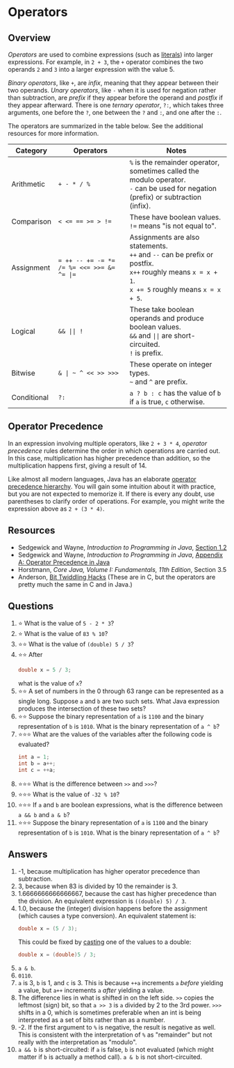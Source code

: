 # Operators
## Overview
*Operators* are used to combine expressions (such as [literals](data_structures/primitive_types.md#Literals)) into larger expressions. For example, in `2 + 3`, the `+` operator combines the two operands `2` and `3` into a larger expression with the value 5.

*Binary operators*, like `+`, are *infix*, meaning that they appear between their two operands. *Unary operators*, like `-` when it is used for negation rather than subtraction, are *prefix* if they appear before the operand and *postfix* if they appear afterward. There is one *ternary operator*, `?:`, which takes three arguments, one before the `?`, one between the `?` and `:`, and one after the `:`.

The operators are summarized in the table below. See the additional resources for more information.

Category|Operators|Notes
-|-|-
Arithmetic|`+ - * / %`|`%` is the remainder operator, sometimes called the modulo operator.<br>`-` can be used for negation (prefix) or subtraction (infix).
Comparison|`< <= == >= > !=`|These have boolean values.<br>`!=` means "is not equal to".
Assignment|`= ++ -- += -= *= /= %= <<= >>= &= ^= \|=`|Assignments are also statements.<br>`++` and `--` can be prefix or postfix.<br>`x++` roughly means `x = x + 1`.<br>`x += 5` roughly means `x = x + 5`.
Logical|`&& \|\| !`|These take boolean operands and produce boolean values.<br>`&&` and `\|\|` are short-circuited.<br>`!` is prefix.
Bitwise|`& \| ~ ^ << >> >>>`|These operate on integer types.<br>`~` and `^` are prefix.
Conditional|`?:`|`a ? b : c` has the value of `b` if `a` is true, `c` otherwise.

## Operator Precedence

In an expression involving multiple operators, like `2 + 3 * 4`, *operator precedence* rules determine the order in which operations are carried out. In this case, multiplication has higher precedence than addition, so the multiplication happens first, giving a result of 14.

Like almost all modern languages, Java has an elaborate [operator precedence hierarchy](https://introcs.cs.princeton.edu/java/11precedence/). You will gain some intuition about it with practice, but you are not expected to memorize it. If there is every any doubt, use parentheses to clarify order of operations. For example, you might write the expression above as `2 + (3 * 4)`. 

## Resources
- Sedgewick and Wayne, *Introduction to Programming in Java*, [Section 1.2](https://introcs.cs.princeton.edu/java/12types/)
- Sedgewick and Wayne, *Introduction to Programming in Java*, [Appendix A: Operator Precedence in Java](https://introcs.cs.princeton.edu/java/11precedence/)
- Horstmann, *Core Java, Volume I: Fundamentals, 11th Edition*, Section 3.5
- Anderson, [Bit Twiddling Hacks](https://graphics.stanford.edu/~seander/bithacks.html) (These are in C, but the operators are pretty much the same in C and in Java.)
## Questions
1. :star: What is the value of `5 - 2 * 3`?
1. :star: What is the value of `83 % 10`?
1. :star::star: What is the value of `(double) 5 / 3`?
1. :star::star: After
    ```java
    double x = 5 / 3;
    ```
    what is the value of `x`?
1. :star::star: A set of numbers in the 0 through 63 range can be represented as a single long. Suppose `a` and `b` are two such sets. What Java expression produces the intersection of these two sets?
1. :star::star: Suppose the binary representation of `a` is `1100` and the binary representation of `b` is `1010`. What is the binary representation of `a ^ b`?
1. :star::star::star: What are the values of the variables after the following code is evaluated?
    ```java
    int a = 1;
    int b = a++;
    int c = ++a;
    ```
1. :star::star::star: What is the difference between `>>` and `>>>`?
1. :star::star::star: What is the value of `-32 % 10`?
1. :star::star::star: If `a` and `b` are boolean expressions, what is the difference between `a && b` and `a & b`?
1. :star::star::star: Suppose the binary representation of `a` is `1100` and the binary representation of `b` is `1010`. What is the binary representation of `a ^ b`?
## Answers
1. -1, because multiplication has higher operator precedence than subtraction.
1. 3, because when 83 is divided by 10 the remainder is 3.
1. 1.6666666666666667, because the cast has higher precedence than the division. An equivalent expression is `((double) 5) / 3`.
1. 1.0, because the (integer) division happens before the assignment (which causes a type conversion). An equivalent statement is:
    ```java
    double x = (5 / 3);
    ```
    This could be fixed by [casting](primitive_types.md#type-conversion) one of the values to a double:
    ```java
    double x = (double)5 / 3;
    ```
1. `a & b`.
1. `0110`.
1. `a` is 3, `b` is 1, and `c` is 3. This is because `++a` increments `a` *before* yielding a value, but `a++` increments `a` *after* yielding a value.
1. The difference lies in what is shifted in on the left side. `>>` copies the leftmost (sign) bit, so that `a >> 3` is `a` divided by 2 to the 3rd power. `>>>` shifts in a 0, which is sometimes preferable when an int is being interpreted as a set of bits rather than as a number.
1. -2. If the first argument to `%` is negative, the result is negative as well. This is consistent with the interpretation of `%` as "remainder" but not really with the interpretation as "modulo".
1. `a && b` is short-circuited: if `a` is false, `b` is not evaluated (which might matter if `b` is actually a method call). `a & b` is not short-circuited.

